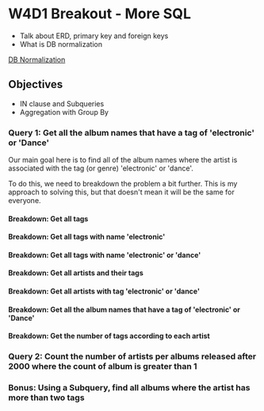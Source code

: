 # W4D1 Breakout - More SQL

- Talk about ERD, primary key and foreign keys
- What is DB normalization

[DB Normalization](http://www.studytonight.com/dbms/database-normalization.php)

## Objectives

- IN clause and Subqueries
- Aggregation with Group By

### Query 1: Get all the album names that have a tag of 'electronic' or 'Dance'

Our main goal here is to find all of the album names where the artist is associated with the tag (or genre) 'electronic' or 'dance'.

To do this, we need to breakdown the problem a bit further. This is my approach to solving this, but that doesn't mean it will be the same for everyone.

#### Breakdown: Get all tags



#### Breakdown: Get all tags with name 'electronic'



#### Breakdown: Get all tags with name 'electronic' or 'dance'



#### Breakdown: Get all artists and their tags



#### Breakdown: Get all artists with tag 'electronic' or 'dance'



#### Breakdown: Get all the album names that have a tag of 'electronic' or 'Dance'



#### Breakdown: Get the number of tags according to each artist



### Query 2: Count the number of artists per albums released after 2000 where the count of album is greater than 1



### Bonus: Using a Subquery, find all albums where the artist has more than two tags

